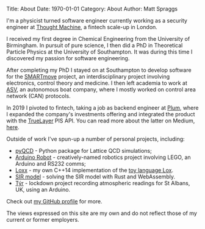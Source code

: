 Title: About
Date: 1970-01-01
Category: About
Author: Matt Spraggs

I'm a physicist turned software engineer currently working as a security
engineer at [Thought Machine](https://www.thoughtmachine.net), a fintech
scale-up in London.

I received my first degree in Chemical Engineering from the University of
Birmingham. In pursuit of pure science, I then did a PhD in Theoretical Particle
Physics at the University of Southampton. It was during this time I discovered
my passion for software engineering.

After completing my PhD I stayed on at Southampton to develop software for the
[SMARTmove](https://smartmove.soton.ac.uk/) project, an interdisciplinary
project involving electronics, control theory and medicine. I then left academia
to work at [ASV](https://www.asvglobal.com/), an autonomous boat company, where
I mostly worked on control area network (CAN) protocols.

In 2019 I pivoted to fintech, taking a job as backend engineer at
[Plum](https://withplum.com), where I expanded the company's investments
offering and integrated the product with the [TrueLayer](https://truelayer.com)
PIS API. You can read more about the latter on Medium,
[here](https://medium.com/plum-fintech/faster-payments-at-plum-48fc47a4d636).

Outside of work I've spun-up a number of personal projects, including:

* [pyQCD](https://github.com/mspraggs/pyqcd) - Python package for Lattice QCD
  simulations;
* [Arduino Robot]({filename}../lego-powerfunctions-arduino-robot.md) -
  creatively-named robotics project involving LEGO, an Arduino and RS232 comms;
* [Loxx]({filename}../lox-cpp-14-virtual-machine-bytecode.md) - my own
  C++14 implementation of the
  [toy language Lox](https://craftinginterpreters.com/).
* [SIR model](https://mspraggs.github.io/sir_model/index.html) - solving the SIR
  model with Rust and WebAssembly.
* [Týr](https://tyr.mattspraggs.co.uk) - lockdown project recording atmospheric
  readings for St Albans, UK, using an Arduino.

Check out [my GitHub profile](https://github.com/mspraggs) for more.

The views expressed on this site are my own and do not reflect those of my
current or former employers.

